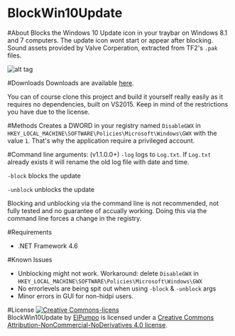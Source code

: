# BlockWin10Update

#About
Blocks the Windows 10 Update icon in your traybar on Windows 8.1 and 7 computers. The update icon wont start or appear after blocking.
Sound assets provided by Valve Corperation, extracted from TF2's `.pak` files.

![alt tag](http://i.imgur.com/5jVUvMl.png)

#Downloads
Downloads are available [here](https://github.com/ElPumpo/BlockWin10Update/releases).

You can of course clone this project and build it yourself really easily as it requires no dependencies, built on VS2015. Keep in mind of the restrictions you have due to the license.

#Methods
Creates a DWORD in your registry named `DisableGWX` in `HKEY_LOCAL_MACHINE\SOFTWARE\Policies\Microsoft\Windows\GWX` with the value `1`. That's why the application require a privileged account.

#Command line arguments: (v1.1.0.0+)
`-log` logs to `Log.txt`. If `Log.txt` already exists it will rename the old log file with date and time.

`-block` blocks the update

`-unblock` unblocks the update

Blocking and unblocking via the command line is not recommended, not fully tested and no guarantee of accually working. Doing this via the command line forces a change in the registry.

#Requirements
+ .NET Framework 4.6

#Known Issues
+ Unblocking might not work. Workaround: delete  `DisableGWX` in `HKEY_LOCAL_MACHINE\SOFTWARE\Policies\Microsoft\Windows\GWX`
+ No errorlevels are being spit out when using `-block` & `-unblock` args
+ Minor errors in GUI for non-hidpi users.

#License
<a rel="license" href="http://creativecommons.org/licenses/by-nc-nd/4.0/"><img alt="Creative Commons-licens" style="border-width:0" src="https://i.creativecommons.org/l/by-nc-nd/4.0/88x31.png" /></a><br /><span xmlns:dct="http://purl.org/dc/terms/" property="dct:title">BlockWin10Update</span> by <a xmlns:cc="http://creativecommons.org/ns#" href="http://hif.ddns.net/project/hif-client" property="cc:attributionName" rel="cc:attributionURL">ElPumpo</a> is licensed under a <a rel="license" href="http://creativecommons.org/licenses/by-nc-nd/4.0/">Creative Commons Attribution-NonCommercial-NoDerivatives 4.0 license</a>.
